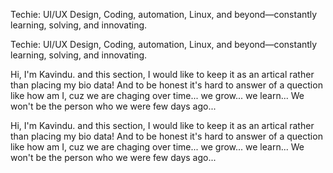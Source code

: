 <!-- hint:start -->
Techie: UI/UX Design, Coding, automation, Linux, and beyond—constantly learning, solving, and innovating.
<!-- hint:end -->

<div className="hint"> Techie: UI/UX Design, Coding, automation, Linux, and beyond—constantly learning, solving, and innovating.</div>

Hi, I'm Kavindu. and this section, I would like to keep it as an artical rather than placing my bio data! And to be honest it's hard to answer of a quection like how am I, cuz we are chaging over time... we grow... we learn... We won't be the person who we were few days ago...

Hi, I'm Kavindu. and this section, I would like to keep it as an artical rather than placing my bio data! And to be honest it's hard to answer of a quection like how am I, cuz we are chaging over time... we grow... we learn... We won't be the person who we were few days ago...
